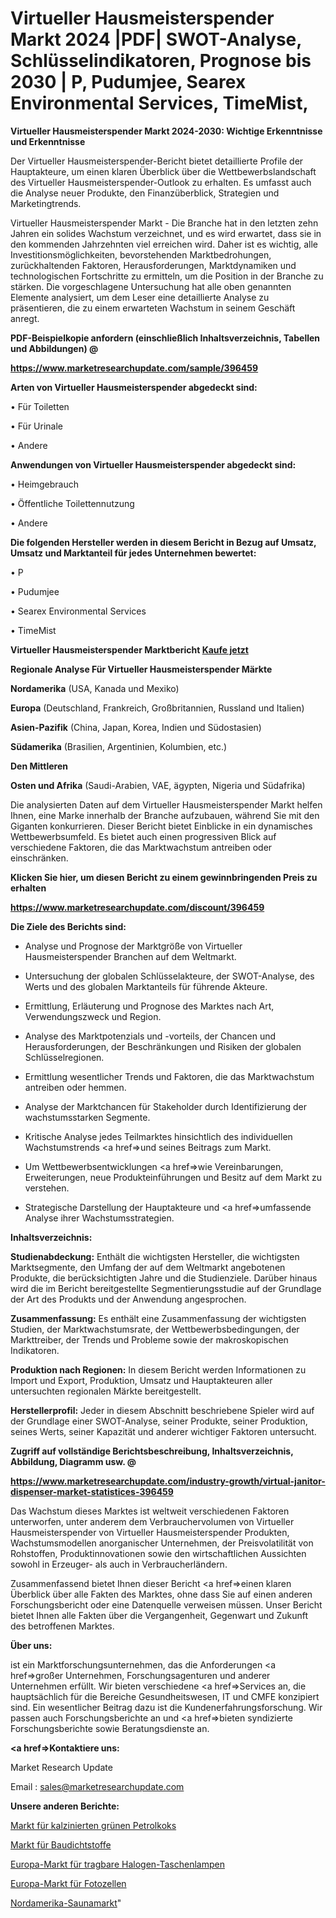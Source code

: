 # Virtueller Hausmeisterspender Markt 2024 |PDF| SWOT-Analyse, Schlüsselindikatoren, Prognose bis 2030 | P, Pudumjee, Searex Environmental Services, TimeMist, 

<strong>Virtueller Hausmeisterspender Markt 2024-2030: Wichtige Erkenntnisse und Erkenntnisse</strong>

Der Virtueller Hausmeisterspender-Bericht bietet detaillierte Profile der Hauptakteure, um einen klaren Überblick über die Wettbewerbslandschaft des Virtueller Hausmeisterspender-Outlook zu erhalten. Es umfasst auch die Analyse neuer Produkte, den Finanzüberblick, Strategien und Marketingtrends.

Virtueller Hausmeisterspender Markt - Die Branche hat in den letzten zehn Jahren ein solides Wachstum verzeichnet, und es wird erwartet, dass sie in den kommenden Jahrzehnten viel erreichen wird. Daher ist es wichtig, alle Investitionsmöglichkeiten, bevorstehenden Marktbedrohungen, zurückhaltenden Faktoren, Herausforderungen, Marktdynamiken und technologischen Fortschritte zu ermitteln, um die Position in der Branche zu stärken. Die vorgeschlagene Untersuchung hat alle oben genannten Elemente analysiert, um dem Leser eine detaillierte Analyse zu präsentieren, die zu einem erwarteten Wachstum in seinem Geschäft anregt.



<strong><b>PDF-Beispielkopie anfordern (einschließlich Inhaltsverzeichnis, Tabellen und Abbildungen) @ </b></strong>

<strong><a href=https://www.marketresearchupdate.com/sample/396459>

<strong>https://www.marketresearchupdate.com/sample/396459</u></a></strong></strong>



<strong>Arten von Virtueller Hausmeisterspender abgedeckt sind:</strong>

• Für Toiletten

• Für Urinale

• Andere



<strong>Anwendungen von Virtueller Hausmeisterspender abgedeckt sind:</strong>

• Heimgebrauch

• Öffentliche Toilettennutzung

• Andere



<strong>Die folgenden Hersteller werden in diesem Bericht in Bezug auf Umsatz, Umsatz und Marktanteil für jedes Unternehmen bewertet:</strong>

• P

• Pudumjee

• Searex Environmental Services

• TimeMist



<strong>Virtueller Hausmeisterspender Marktbericht <a href=https://www.marketresearchupdate.com/buynow/396459>Kaufe jetzt</a></strong>



<strong>Regionale Analyse Für Virtueller Hausmeisterspender Märkte</strong>



<strong>Nordamerika</strong> (USA, Kanada und Mexiko)



<strong>Europa</strong> (Deutschland, Frankreich, Großbritannien, Russland und Italien)



<strong>Asien-Pazifik</strong> (China, Japan, Korea, Indien und Südostasien)



<strong>Südamerika</strong> (Brasilien, Argentinien, Kolumbien, etc.)



<strong>Den Mittleren</strong> 

<strong>Osten und Afrika</strong> (Saudi-Arabien, VAE, ägypten, Nigeria und Südafrika)

Die analysierten Daten auf dem Virtueller Hausmeisterspender Markt helfen Ihnen, eine Marke innerhalb der Branche aufzubauen, während Sie mit den Giganten konkurrieren. Dieser Bericht bietet Einblicke in ein dynamisches Wettbewerbsumfeld. Es bietet auch einen progressiven Blick auf verschiedene Faktoren, die das Marktwachstum antreiben oder einschränken.



<strong>Klicken Sie hier, um diesen Bericht zu einem gewinnbringenden Preis zu erhalten
</strong>

<strong><a href=https://www.marketresearchupdate.com/discount/396459>https://www.marketresearchupdate.com/discount/396459</b></u></strong></a>



<strong>Die Ziele des Berichts sind:</strong>

- Analyse und Prognose der Marktgröße von Virtueller Hausmeisterspender Branchen auf dem Weltmarkt.

- Untersuchung der globalen Schlüsselakteure, der SWOT-Analyse, des Werts und des globalen Marktanteils für führende Akteure.

- Ermittlung, Erläuterung und Prognose des Marktes nach Art, Verwendungszweck und Region.

- Analyse des Marktpotenzials und -vorteils, der Chancen und Herausforderungen, der Beschränkungen und Risiken der globalen Schlüsselregionen.

- Ermittlung wesentlicher Trends und Faktoren, die das Marktwachstum antreiben oder hemmen.

- Analyse der Marktchancen für Stakeholder durch Identifizierung der wachstumsstarken Segmente.

- Kritische Analyse jedes Teilmarktes hinsichtlich des individuellen Wachstumstrends <a href=>und</a> seines Beitrags zum Markt.

- Um Wettbewerbsentwicklungen <a href=>wie</a> Vereinbarungen, Erweiterungen, neue Produkteinführungen und Besitz auf dem Markt zu verstehen.

- Strategische Darstellung der Hauptakteure und <a href=>umfas</a>sende Analyse ihrer Wachstumsstrategien.



<strong>Inhaltsverzeichnis:</strong>



<strong>Studienabdeckung:</strong> Enthält die wichtigsten Hersteller, die wichtigsten Marktsegmente, den Umfang der auf dem Weltmarkt angebotenen Produkte, die berücksichtigten Jahre und die Studienziele. Darüber hinaus wird die im Bericht bereitgestellte Segmentierungsstudie auf der Grundlage der Art des Produkts und der Anwendung angesprochen.



<strong>Zusammenfassung:</strong> Es enthält eine Zusammenfassung der wichtigsten Studien, der Marktwachstumsrate, der Wettbewerbsbedingungen, der Markttreiber, der Trends und Probleme sowie der makroskopischen Indikatoren.



<strong>Produktion nach Regionen:</strong> In diesem Bericht werden Informationen zu Import und Export, Produktion, Umsatz und Hauptakteuren aller untersuchten regionalen Märkte bereitgestellt.



<strong>Herstellerprofil:</strong> Jeder in diesem Abschnitt beschriebene Spieler wird auf der Grundlage einer SWOT-Analyse, seiner Produkte, seiner Produktion, seines Werts, seiner Kapazität und anderer wichtiger Faktoren untersucht.



<strong><b>Zugriff auf vollständige Berichtsbeschreibung, Inhaltsverzeichnis, Abbildung, Diagramm usw. @ </b></strong>

<strong><a href=https://www.marketresearchupdate.com/industry-growth/virtual-janitor-dispenser-market-statistices-396459>https://www.marketresearchupdate.com/industry-growth/virtual-janitor-dispenser-market-statistices-396459</a></strong>

Das Wachstum dieses Marktes ist weltweit verschiedenen Faktoren unterworfen, unter anderem dem Verbrauchervolumen von Virtueller Hausmeisterspender von Virtueller Hausmeisterspender Produkten, Wachstumsmodellen anorganischer Unternehmen, der Preisvolatilität von Rohstoffen, Produktinnovationen sowie den wirtschaftlichen Aussichten sowohl in Erzeuger- als auch in Verbraucherländern.

Zusammenfassend bietet Ihnen dieser Bericht <a href=>einen</a> klaren Überblick über alle Fakten des Marktes, ohne dass Sie auf einen anderen Forschungsbericht oder eine Datenquelle verweisen müssen. Unser Bericht bietet Ihnen alle Fakten über die Vergangenheit, Gegenwart und Zukunft des betroffenen Marktes.



<strong>Über uns:</strong>

 ist ein Marktforschungsunternehmen, das die Anforderungen <a href=>großer</a> Unternehmen, Forschungsagenturen und anderer Unternehmen erfüllt. Wir bieten verschiedene <a href=>Services</a> an, die hauptsächlich für die Bereiche Gesundheitswesen, IT und CMFE konzipiert sind. Ein wesentlicher Beitrag dazu ist die Kundenerfahrungsforschung. Wir passen auch Forschungsberichte an und <a href=>bieten</a> syndizierte Forschungsberichte sowie Beratungsdienste an.



<strong><a href=>Kontaktiere uns:</a></strong>

Market Research Update

Email : sales@marketresearchupdate.com



<strong>Unsere anderen Berichte:</strong>

<a href=https://www.linkedin.com/pulse/green-petroleum-coke-calcined-market-trends-2023>Markt für kalzinierten grünen Petrolkoks</a>

<a href=https://www.linkedin.com/pulse/construction-sealants-market-size-industry-growth>Markt für Baudichtstoffe</a>

<a href=https://www.linkedin.com/pulse/europe-halogen-handheld-flashlights-market-size-share>Europa-Markt für tragbare Halogen-Taschenlampen</a>

<a href=https://www.linkedin.com/pulse/europe-photo-cell-market-2023-pointing-capture>Europa-Markt für Fotozellen</a>

<a href=https://www.linkedin.com/pulse/north-america-sauna-market-2023-data-ypocf/>Nordamerika-Saunamarkt</a>"
